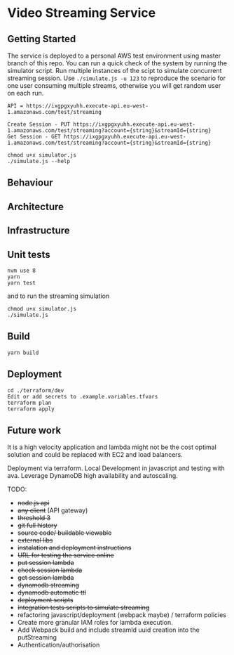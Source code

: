 # Video Streaming Service

## Getting Started
The service is deployed to a personal AWS test environment using master branch of this repo. You can run a quick check of the system by running the simulator script. Run multiple instances of the scipt to simulate concurrent streaming session. Use `./simulate.js -u 123` to reproduce the scenario for one user consuming multiple streams, otherwise you will get random user on each run.

`API = https://ixgpgxyuhh.execute-api.eu-west-1.amazonaws.com/test/streaming`

```
Create Session - PUT https://ixgpgxyuhh.execute-api.eu-west-1.amazonaws.com/test/streaming?account={string}&streamId={string}
Get Session - GET https://ixgpgxyuhh.execute-api.eu-west-1.amazonaws.com/test/streaming?account={string}&streamId={string}
```

```
chmod u+x simulator.js
./simulate.js --help
```

## Behaviour
## Architecture
## Infrastructure

## Unit tests
```
nvm use 8
yarn
yarn test
```
and to run the streaming simulation
```
chmod u+x simulator.js
./simulate.js
```
## Build
```
yarn build
```
## Deployment
```
cd ./terraform/dev
Edit or add secrets to .example.variables.tfvars
terraform plan
terraform apply
```

## Future work
It is a high velocity application and lambda might not be the cost optimal solution and could be replaced with EC2 and load balancers.

Deployment via terraform. Local Development in javascript and testing with ava.
Leverage DynamoDB high availability and autoscaling.

TODO:
 + ~~node.js api~~
 + ~~any client~~ (API gateway)
 + ~~threshold 3~~
 + ~~git full history~~
 + ~~source code/ buildable viewable~~
 + ~~external libs~~
 + ~~instalation and deployment instructions~~
 + ~~URL for testing the service online~~
 + ~~put session lambda~~
 + ~~check session lambda~~
 + ~~get session lambda~~
 + ~~dynamodb streaming~~
 + ~~dynamodb automatic ttl~~
 + ~~deployment scripts~~
 + ~~integration tests scripts to simulate streaming~~
 + refactoring javascript/deployment (webpack maybe) / terraform policies
 + Create more granular IAM roles for lambda execution.
 + Add Webpack build and include streamId uuid creation into the putStreaming
 + Authentication/authorisation
